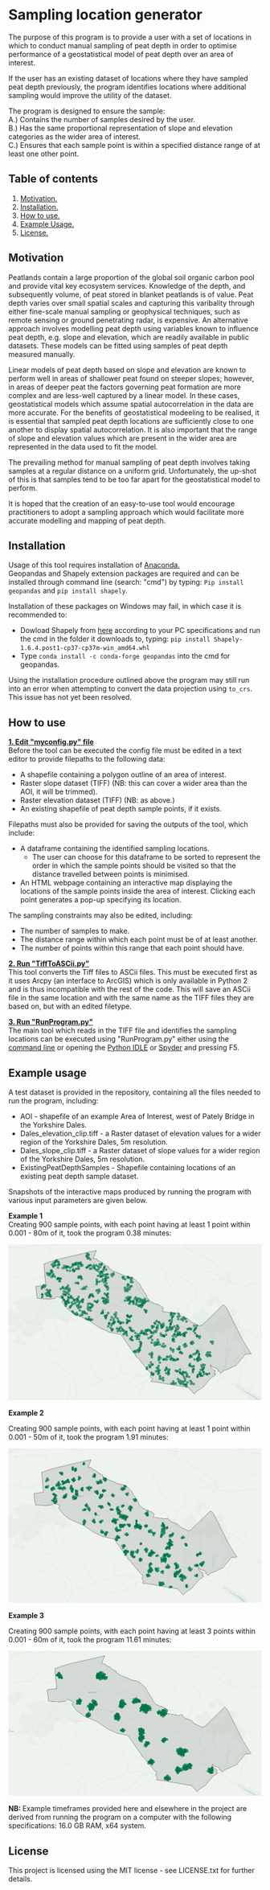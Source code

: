 # Sampling location generator

The purpose of this program is to provide a user with a set of locations in which to conduct manual sampling of peat depth in order to optimise performance of a geostatistical model of peat depth over an area of interest.

If the user has an existing dataset of locations where they have sampled peat depth previously, the program identifies locations where additional sampling would improve the utility of the dataset.

The program is designed to ensure the sample:  
A.) Contains the number of samples desired by the user.  
B.) Has the same proportional representation of slope and elevation categories as the wider area of interest.  
C.) Ensures that each sample point is within a specified distance range of at least one other point.  

## Table of contents

1. [ Motivation. ](#motiv)
2. [ Installation. ](#install)
3. [ How to use. ](#use)
4. [ Example Usage. ](#ex)
5. [ License. ](#lic)

<a name="motiv"></a>
## Motivation
Peatlands contain a large proportion of the global soil organic carbon pool and provide vital key ecosystem services. Knowledge of the depth, and subsequently volume, of peat stored in blanket peatlands is of value. Peat depth varies over small spatial scales and capturing this varibality through either fine-scale manual sampling or geophysical techniques, such as remote sensing or ground penetrating radar, is expensive. An alternative approach involves modelling peat depth using variables known to influence peat depth, e.g. slope and elevation, which are readily available in public datasets. These models can be fitted using samples of peat depth measured manually.

Linear models of peat depth based on slope and elevation are known to perform well in areas of shallower peat found on steeper slopes; however, in areas of deeper peat the factors governing peat formation are more complex and are less-well captured by a linear model. In these cases, geostatistical models which assume spatial autocorrelation in the data are more accurate. For the benefits of geostatistical modeeling to be realised, it is essential that sampled peat depth locations are sufficiently close to one another to display spatial autocorrelation. It is also important that the range of slope and elevation values which are present in the wider area are represented in the data used to fit the model.

The prevailing method for manual sampling of peat depth involves taking samples at a regular distance on a uniform grid. Unfortunately, the up-shot of this is that samples tend to be too far apart for the geostatistical model to perform.

It is hoped that the creation of an easy-to-use tool would encourage practitioners to adopt a sampling approach which would facilitate more accurate modelling and mapping of peat depth.

<a name="install"></a>
## Installation
Usage of this tool requires installation of [Anaconda.](https://www.anaconda.com/distribution/#download-section)  
Geopandas and Shapely extension packages are required and can be installed through command line (search: "cmd") by typing:
`Pip install geopandas` and `pip install shapely`.  

Installation of these packages on Windows may fail, in which case it is recommended to:  
* Dowload Shapely from [here](https://www.lfd.uci.edu/~gohlke/pythonlibs/#shapely) according to your PC specifications and run the cmd in the folder it downloads to, typing: `pip install Shapely-1.6.4.post1-cp37-cp37m-win_amd64.whl`
* Type `conda install -c conda-forge geopandas` into the cmd for geopandas.

Using the installation procedure outlined above the program may still run into an error when attempting to convert the data projection using `to_crs`. This issue has not yet been resolved.  

<a name="use"></a>
## How to use
<b><ins> 1. Edit "myconfig.py" file </ins></b>   
Before the tool can be executed the config file must be edited in a text editor to provide filepaths to the following data:
* A shapefile containing a polygon outline of an area of interest. 
* Raster slope dataset (TIFF) (NB: this can cover a wider area than the AOI, it will be trimmed).
* Raster elevation dataset (TIFF) (NB: as above.)
* An existing shapefile of peat depth sample points, if it exists.  

Filepaths must also be provided for saving the outputs of the tool, which include:
* A dataframe containing the identified sampling locations. 
  * The user can choose for this dataframe to be sorted to represent the order in which the sample points should be visited so that the distance travelled between points is minimised.
* An HTML webpage containing an interactive map displaying the locations of the sample points inside the area of interest. Clicking each point generates a pop-up specifying its location.

The sampling constraints may also be edited, including:
* The number of samples to make.
* The distance range within which each point must be of at least another.
* The number of points within this range that each point should have.

<b><ins> 2. Run "TiffToASCii.py" </ins></b>  
This tool converts the Tiff files to ASCii files. This must be executed first as it uses Arcpy (an interface to ArcGIS) which is only available in Python 2 and is thus incompatible with the rest of the code. This will save an ASCii file in the same location and with the same name as the  TIFF files they are based on, but with an edited filetype.  

<b><ins> 3. Run "RunProgram.py" </ins></b>  
The main tool which reads in the TIFF file and identifies the sampling locations can be executed using "RunProgram.py" either using the [command line](https://www.pythoncentral.io/execute-python-script-file-shell/) or opening the [Python IDLE](https://www.pitt.edu/~naraehan/python3/getting_started_win_first_try.html) or [Spyder](https://www.spyder-ide.org/) and pressing F5.  

<a name="ex"></a>
## Example usage
A test dataset is provided in the repository, containing all the files needed to run the program, including:
* AOI - shapefile of an example Area of Interest, west of Pately Bridge in the Yorkshire Dales.
* Dales_elevation_clip.tiff - a Raster dataset of elevation values for a wider region of the Yorkshire Dales, 5m resolution.
* Dales_slope_clip.tiff - a Raster dataset of slope values for a wider region of the Yorkshire Dales, 5m resolution.
* ExistingPeatDepthSamples - Shapefile containing locations of an existing peat depth sample dataset.

Snapshots of the interactive maps produced by running the program with various input parameters are given below.

<b> Example 1 </b>  
Creating 900 sample points, with each point having at least 1 point within 0.001 - 80m of it,  took the program 0.38 minutes:

![Test Image 6](Outputs/80m1ncp.png)

<b> Example 2 </b>  

Creating 900 sample points, with each point having at least 1 point within 0.001 - 50m of it,  took the program 1.91 minutes:

![Test Image 6](Outputs/50m1ncp.png?raw=true)

<b> Example 3 </b>  

Creating 900 sample points, with each point having at least 3 points within 0.001 - 60m of it,  took the program 11.61 minutes:

![Test Image 6](Outputs/60m3ncp.png)

<b> NB: </b> Example timeframes provided here and elsewhere in the project are derived from running the program on a computer with the following specifications: 16.0 GB RAM, x64 system.

<a name="lic"></a>
## License
This project is licensed using the MIT license - see LICENSE.txt for further details. 
